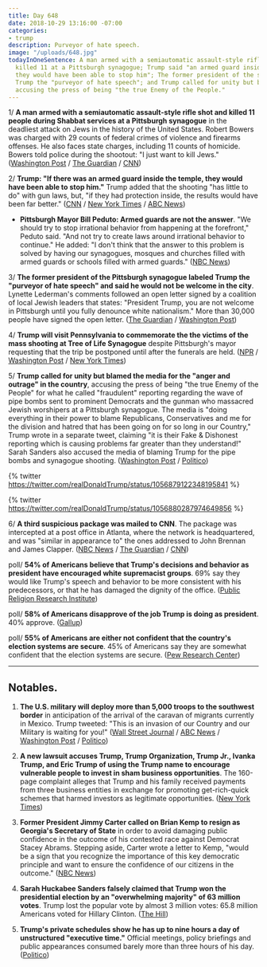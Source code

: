 ```yaml
---
title: Day 648
date: 2018-10-29 13:16:00 -07:00
categories:
- trump
description: Purveyor of hate speech.
image: "/uploads/648.jpg"
todayInOneSentence: A man armed with a semiautomatic assault-style rifle shot and
  killed 11 at a Pittsburgh synagogue; Trump said "an armed guard inside the temple,
  they would have been able to stop him"; The former president of the synagogue called
  Trump the "purveyor of hate speech"; and Trump called for unity but blamed the media,
  accusing the press of being "the true Enemy of the People."
---
```


1/ **A man armed with a semiautomatic assault-style rifle shot and killed 11 people during Shabbat services at a Pittsburgh synagogue** in the deadliest attack on Jews in the history of the United States. Robert Bowers was charged with 29 counts of federal crimes of violence and firearms offenses. He also faces state charges, including 11 counts of homicide. Bowers told police during the shootout: "I just want to kill Jews." ([Washington Post](https://www.washingtonpost.com/nation/2018/10/27/pittsburgh-police-responding-active-shooting-squirrel-hill-area/) / [The Guardian](https://www.theguardian.com/us-news/2018/oct/29/pittsburgh-shooting-suspect-robert-bowers-court) / [CNN](https://www.cnn.com/2018/10/28/us/pittsburgh-synagogue-shooting/index.html))

2/ **Trump: "If there was an armed guard inside the temple, they would have been able to stop him."** Trump added that the shooting "has little to do" with gun laws, but, "if they had protection inside, the results would have been far better." ([CNN](https://www.cnn.com/2018/10/27/politics/trump-jba-death-penalty-pittsburgh/index.html) / [New York Times](https://www.nytimes.com/2018/10/27/us/politics/trump-pittsburgh-synagogue-shooting.html) / [ABC News](https://abcnews.go.com/Politics/trump-calls-unity-whips-crowd-anti-media-chant/story?id=58782548))

* **Pittsburgh Mayor Bill Peduto: Armed guards are not the answer**. "We should try to stop irrational behavior from happening at the forefront," Peduto said. "And not try to create laws around irrational behavior to continue." He added: "I don't think that the answer to this problem is solved by having our synagogues, mosques and churches filled with armed guards or schools filled with armed guards." ([NBC News](https://www.nbcnews.com/politics/donald-trump/pittsburgh-mayor-trump-armed-guards-are-not-answer-n925341))

3/ **The former president of the Pittsburgh synagogue labeled Trump the "purveyor of hate speech" and said he would not be welcome in the city**. Lynette Lederman's comments followed an open letter signed by a coalition of local Jewish leaders that states: "President Trump, you are not welcome in Pittsburgh until you fully denounce white nationalism." More than 30,000 people have signed the open letter. ([The Guardian](https://www.theguardian.com/us-news/2018/oct/29/pittsburgh-shooting-trump-not-welcome) / [Washington Post](https://www.washingtonpost.com/nation/2018/10/29/he-is-not-welcome-here-thousands-support-pittsburgh-jewish-leaders-calling-trump-denounce-white-nationalism/))

4/ **Trump will visit Pennsylvania to commemorate the the victims of the mass shooting at Tree of Life Synagogue** despite Pittsburgh's mayor requesting that the trip be postponed until after the funerals are held. ([NPR](https://www.npr.org/2018/10/29/661845687/president-trump-to-visit-pittsburgh-after-deadly-synagogue-shooting) / [Washington Post](https://www.washingtonpost.com/politics/president-trump-first-lady-to-visit-pennsylvania-on-tuesday-to-commemorate-synagogue-mass-shooting-victims/2018/10/29/d7bb657e-db9a-11e8-b732-3c72cbf131f2_story.html) / [New York Times](https://www.nytimes.com/2018/10/29/us/politics/trump-pittsburgh-synagogue-shooting.html))

5/ **Trump called for unity but blamed the media for the "anger and outrage" in the country**, accusing the press of being "the true Enemy of the People" for what he called "fraudulent" reporting regarding the wave of pipe bombs sent to prominent Democrats and the gunman who massacred Jewish worshipers at a Pittsburgh synagogue. The media is "doing everything in their power to blame Republicans, Conservatives and me for the division and hatred that has been going on for so long in our Country," Trump wrote in a separate tweet, claiming "it is their Fake & Dishonest reporting which is causing problems far greater than they understand!" Sarah Sanders also accused the media of blaming Trump for the pipe bombs and synagogue shooting. ([Washington Post](https://www.washingtonpost.com/politics/trump-renews-attacks-on-media-as-the-true-enemy-of-the-people/2018/10/29/9ebc62ee-db60-11e8-85df-7a6b4d25cfbb_story.html) / [Politico](https://www.politico.com/story/2018/10/29/trump-slams-fraudulent-media-945103))

{% twitter https://twitter.com/realDonaldTrump/status/1056879122348195841 %}

{% twitter https://twitter.com/realDonaldTrump/status/1056880287974649856 %}

6/ **A third suspicious package was mailed to CNN**. The package was intercepted at a post office in Atlanta, where the network is headquartered, and was "similar in appearance to" the ones addressed to John Brennan and James Clapper. ([NBC News](https://www.nbcnews.com/news/us-news/new-suspicious-package-addressed-cnn-discovered-atlanta-mail-facility-n925636) / [The Guardian](https://www.theguardian.com/us-news/2018/oct/29/cnn-suspicious-package-intercepted-atlanta) / [CNN](https://www.cnn.com/2018/10/29/media/cnn-atlanta-suspicious-package/index.html))

poll/ **54% of Americans believe that Trump's decisions and behavior as president have encouraged white supremacist groups**. 69% say they would like Trump's speech and behavior to be more consistent with his predecessors, or that he has damaged the dignity of the office. ([Public Religion Research Institute](https://www.prri.org/research/partisan-polarization-dominates-trump-era-findings-from-the-2018-american-values-survey/))

poll/ **58% of Americans disapprove of the job Trump is doing as president**. 40% approve. ([Gallup](https://news.gallup.com/poll/203207/trump-job-approval-weekly.aspx))

poll/ **55% of Americans are either not confident that the country's election systems are secure**. 45% of Americans say they are somewhat confident that the election systems are secure. ([Pew Research Center](http://www.people-press.org/2018/10/29/election-security/))

---

## Notables.

1. **The U.S. military will deploy more than 5,000 troops to the southwest border** in anticipation of the arrival of the caravan of migrants currently in Mexico. Trump tweeted: "This is an invasion of our Country and our Military is waiting for you!" ([Wall Street Journal](https://www.wsj.com/articles/military-to-deploy-5-000-troops-to-southern-border-u-s-officials-say-1540820650) / [ABC News](https://abcnews.go.com/Politics/us-military-readying-send-5000-troops-border-officials/story?id=58830081) / [Washington Post](https://www.washingtonpost.com/world/national-security/white-house-prepares-large-troop-deployment-to-deter-migrant-caravan/2018/10/29/e13a360e-db84-11e8-b732-3c72cbf131f2_story.html) / [Politico](https://www.politico.com/story/2018/10/29/trump-military-caravan-migrants-945683))

2. **A new lawsuit accuses Trump, Trump Organization, Trump Jr., Ivanka Trump, and Eric Trump of using the Trump name to encourage vulnerable people to invest in sham business opportunities**. The 160-page complaint alleges that Trump and his family received payments from three business entities in exchange for promoting get-rich-quick schemes that harmed investors as legitimate opportunities. ([New York Times](https://www.nytimes.com/2018/10/29/nyregion/trump-acn-lawsuit.html))

3. **Former President Jimmy Carter called on Brian Kemp to resign as Georgia's Secretary of State** in order to avoid damaging public confidence in the outcome of his contested race against Democrat Stacey Abrams. Stepping aside, Carter wrote a letter to Kemp, "would be a sign that you recognize the importance of this key democratic principle and want to ensure the confidence of our citizens in the outcome." ([NBC News](https://www.nbcnews.com/politics/elections/jimmy-carter-calls-georgia-gop-candidate-resign-secretary-state-n925531))

4. **Sarah Huckabee Sanders falsely claimed that Trump won the presidential election by an "overwhelming majority" of 63 million votes**. Trump lost the popular vote by almost 3 million votes: 65.8 million Americans voted for Hillary Clinton. ([The Hill](https://thehill.com/homenews/administration/413692-sanders-says-trump-won-by-overwhelming-majority-of-63-million))

5. **Trump's private schedules show he has up to nine hours a day of unstructured "executive time."** Official meetings, policy briefings and public appearances consumed barely more than three hours of his day. ([Politico](https://www.politico.com/story/2018/10/29/trump-daily-schedule-executive-time-944996))